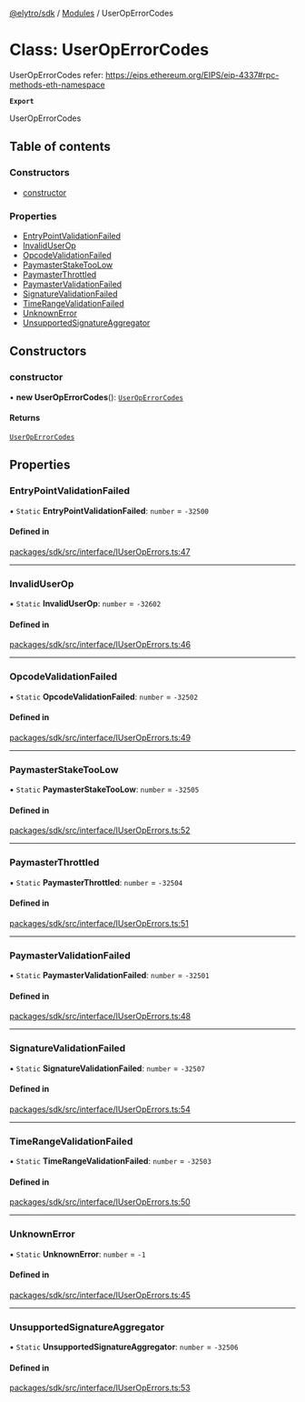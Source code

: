 [@elytro/sdk](../README.md) / [Modules](../modules.md) / UserOpErrorCodes

# Class: UserOpErrorCodes

UserOpErrorCodes
refer: https://eips.ethereum.org/EIPS/eip-4337#rpc-methods-eth-namespace

**`Export`**

UserOpErrorCodes

## Table of contents

### Constructors

- [constructor](UserOpErrorCodes.md#constructor)

### Properties

- [EntryPointValidationFailed](UserOpErrorCodes.md#entrypointvalidationfailed)
- [InvalidUserOp](UserOpErrorCodes.md#invaliduserop)
- [OpcodeValidationFailed](UserOpErrorCodes.md#opcodevalidationfailed)
- [PaymasterStakeTooLow](UserOpErrorCodes.md#paymasterstaketoolow)
- [PaymasterThrottled](UserOpErrorCodes.md#paymasterthrottled)
- [PaymasterValidationFailed](UserOpErrorCodes.md#paymastervalidationfailed)
- [SignatureValidationFailed](UserOpErrorCodes.md#signaturevalidationfailed)
- [TimeRangeValidationFailed](UserOpErrorCodes.md#timerangevalidationfailed)
- [UnknownError](UserOpErrorCodes.md#unknownerror)
- [UnsupportedSignatureAggregator](UserOpErrorCodes.md#unsupportedsignatureaggregator)

## Constructors

### constructor

• **new UserOpErrorCodes**(): [`UserOpErrorCodes`](UserOpErrorCodes.md)

#### Returns

[`UserOpErrorCodes`](UserOpErrorCodes.md)

## Properties

### EntryPointValidationFailed

▪ `Static` **EntryPointValidationFailed**: `number` = `-32500`

#### Defined in

[packages/sdk/src/interface/IUserOpErrors.ts:47](https://github.com/SoulWallet/elytro-wallet-lib/blob/179e9ead428fdbe246d2e7c57356d8786d712066/packages/sdk/src/interface/IUserOpErrors.ts#L47)

___

### InvalidUserOp

▪ `Static` **InvalidUserOp**: `number` = `-32602`

#### Defined in

[packages/sdk/src/interface/IUserOpErrors.ts:46](https://github.com/SoulWallet/elytro-wallet-lib/blob/179e9ead428fdbe246d2e7c57356d8786d712066/packages/sdk/src/interface/IUserOpErrors.ts#L46)

___

### OpcodeValidationFailed

▪ `Static` **OpcodeValidationFailed**: `number` = `-32502`

#### Defined in

[packages/sdk/src/interface/IUserOpErrors.ts:49](https://github.com/SoulWallet/elytro-wallet-lib/blob/179e9ead428fdbe246d2e7c57356d8786d712066/packages/sdk/src/interface/IUserOpErrors.ts#L49)

___

### PaymasterStakeTooLow

▪ `Static` **PaymasterStakeTooLow**: `number` = `-32505`

#### Defined in

[packages/sdk/src/interface/IUserOpErrors.ts:52](https://github.com/SoulWallet/elytro-wallet-lib/blob/179e9ead428fdbe246d2e7c57356d8786d712066/packages/sdk/src/interface/IUserOpErrors.ts#L52)

___

### PaymasterThrottled

▪ `Static` **PaymasterThrottled**: `number` = `-32504`

#### Defined in

[packages/sdk/src/interface/IUserOpErrors.ts:51](https://github.com/SoulWallet/elytro-wallet-lib/blob/179e9ead428fdbe246d2e7c57356d8786d712066/packages/sdk/src/interface/IUserOpErrors.ts#L51)

___

### PaymasterValidationFailed

▪ `Static` **PaymasterValidationFailed**: `number` = `-32501`

#### Defined in

[packages/sdk/src/interface/IUserOpErrors.ts:48](https://github.com/SoulWallet/elytro-wallet-lib/blob/179e9ead428fdbe246d2e7c57356d8786d712066/packages/sdk/src/interface/IUserOpErrors.ts#L48)

___

### SignatureValidationFailed

▪ `Static` **SignatureValidationFailed**: `number` = `-32507`

#### Defined in

[packages/sdk/src/interface/IUserOpErrors.ts:54](https://github.com/SoulWallet/elytro-wallet-lib/blob/179e9ead428fdbe246d2e7c57356d8786d712066/packages/sdk/src/interface/IUserOpErrors.ts#L54)

___

### TimeRangeValidationFailed

▪ `Static` **TimeRangeValidationFailed**: `number` = `-32503`

#### Defined in

[packages/sdk/src/interface/IUserOpErrors.ts:50](https://github.com/SoulWallet/elytro-wallet-lib/blob/179e9ead428fdbe246d2e7c57356d8786d712066/packages/sdk/src/interface/IUserOpErrors.ts#L50)

___

### UnknownError

▪ `Static` **UnknownError**: `number` = `-1`

#### Defined in

[packages/sdk/src/interface/IUserOpErrors.ts:45](https://github.com/SoulWallet/elytro-wallet-lib/blob/179e9ead428fdbe246d2e7c57356d8786d712066/packages/sdk/src/interface/IUserOpErrors.ts#L45)

___

### UnsupportedSignatureAggregator

▪ `Static` **UnsupportedSignatureAggregator**: `number` = `-32506`

#### Defined in

[packages/sdk/src/interface/IUserOpErrors.ts:53](https://github.com/SoulWallet/elytro-wallet-lib/blob/179e9ead428fdbe246d2e7c57356d8786d712066/packages/sdk/src/interface/IUserOpErrors.ts#L53)
